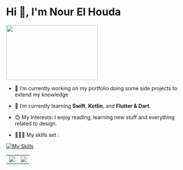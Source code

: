 <h1 align="left">Hi  👋, I'm Nour El Houda </h1>

<img src="https://i.giphy.com/media/v1.Y2lkPTc5MGI3NjExeGZwcjMzcWI2dHQyZDhsZDRoN2hjeHRuNnZzMzM0N3c4ZGk3Nmg3NCZlcD12MV9pbnRlcm5hbF9naWZfYnlfaWQmY3Q9Zw/ysK1iPnCLh8FnslBp4/giphy.gif" width="250" height="150" />



- 🤍 I’m currently working on my portfolio doing some side projects to extend my knowledge 

- 🌱 I’m currently learning **Swift**, **Kotlin**, and **Flutter & Dart**.

- 😊 My Interests: I enjoy reading, learning new stuff and everything related to design.

- 👩🏻‍💻 My skills set : 

[![My Skills](https://skillicons.dev/icons?i=kotlin,swift,androidstudio,flutter,dart,python,firebase,postman,postgresql,figma,gradle,git,github&theme=light)](https://skillicons.dev)

<table>
    <tr>
        <td colspan="2" rowspan="2">
            <a href = "https://git.io/streak-stats">
        <img src="https://streak-stats.demolab.com/?user=NourelhoudaAkbi&theme=blueberry_duo">
            </a>
        </a>
        </td>
        <td colspan="2" rowspan="2">
        <img src="https://github-readme-stats.vercel.app/api?username=NourelhoudaAkbi&theme=github_dark&show_icons=true">
        </a>
        </td>
    </tr>
</table>
